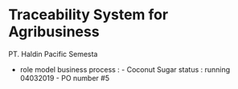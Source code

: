 # Traceability System for Agribusiness
PT. Haldin Pacific Semesta
- role model business process : - Coconut Sugar
status : running 04032019 - PO number #5
